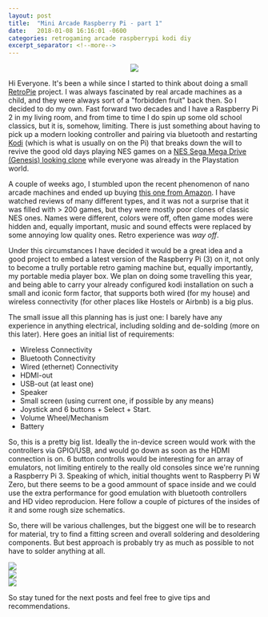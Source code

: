 ```yaml
---
layout: post
title:  "Mini Arcade Raspberry Pi - part 1"
date:   2018-01-08 16:16:01 -0600
categories: retrogaming arcade raspberrypi kodi diy
excerpt_separator: <!--more-->
---
```

<center><img src="{{ site.baseurl }}/images/20180108_2.jpg"></center>

Hi Everyone. It's been a while since I started to think about doing a small [RetroPie](https://retropie.org.uk/ "Retropie Homepage") project. I was always fascinated by real arcade machines as a child, and they were always sort of a "forbidden fruit" back then. So I decided to do my own. <!--more--> Fast forward two decades and I have a Raspberry Pi 2 in my living room, and from time to time I do spin up some old school classics, but it is, somehow, limiting. There is just something about having to pick up a modern looking controller and pairing via bluetooth and restarting [Kodi](https://kodi.tv "Kodi Homepage") (which is what is usually on on the Pi) that breaks down the will to revive the good old days playing NES games on a [NES Sega Mega Drive (Genesis) looking clone](http://ultimateconsoledatabase.com/famiclones/megapower.htm) while everyone was already in the Playstation world.


A couple of weeks ago, I stumbled upon the recent phenomenon of nano arcade machines and ended up buying [this one from Amazon](https://www.amazon.de/gp/product/B01GKE0XRE/ref=oh_aui_detailpage_o03_s00?ie=UTF8&psc=1). I have watched reviews of many different types, and it was not a surprise that it was filled with > 200 games, but they were mostly poor clones of classic NES ones. Names were different, colors were off, often game modes were hidden and, equally important, music and sound effects were replaced by some annoying low quality ones. Retro experience was *way off*.

Under this circumstances I have decided it would be a great idea and a good project to embed a latest version of the Raspberry Pi (3) on it, not only to become a trully portable retro gaming machine but, equally importantly, my portable media player box. We plan on doing some travelling this year, and being able to carry your already configured kodi installation on such a small and iconic form factor, that supports both wired (for my house) and wireless connectivity (for other places like Hostels or Airbnb) is a big plus.

The small issue all this planning has is just one: I barely have any experience in anything electrical, including solding and de-solding (more on this later). Here goes an initial list of requirements:
* Wireless Connectivity
* Bluetooth Connectivity
* Wired (ethernet) Connectivity
* HDMI-out
* USB-out (at least one)
* Speaker
* Small screen (using current one, if possible by any means)
* Joystick and 6 buttons + Select + Start.
* Volume Wheel/Mechanism
* Battery

So, this is a pretty big list. Ideally the in-device screen would work with the controllers via GPIO/USB, and would go down as soon as the HDMI connection is on. 6 button controlls would be interesting for an array of emulators, not limiting entirely to the really old consoles since we're running a Raspberry Pi 3. Speaking of which, initial thoughts went to Raspberry Pi W Zero, but there seems to be a good ammount of space inside and we could use the extra performance for good emulation with bluetooth controllers and HD video reproducion. Here follow a couple of pictures of the insides of it and some rough size schematics.

So, there will be various challenges, but the biggest one will be to research for material, try to find a fitting screen and overall soldering and desoldering components. But best approach is probably try as much as possible to not have to solder anything at all.

<div class="m-p-g">
    <div class="m-p-g__thumbs">
        <div data-google-image-layout data-max-width="200">
            <img class="m-p-g__thumbs-img" src="{{ site.baseurl }}/images/IMG_20180113_174517_2.jpg" data-full="{{ site.baseurl }}/images/IMG_20180113_174517_1.jpg"/>
        </div>
        <div data-google-image-layout data-max-width="200">
            <img class="m-p-g__thumbs-img" src="{{ site.baseurl }}/images/IMG_20180113_174528_2.jpg" data-full="{{ site.baseurl }}/images/IMG_20180113_174528_1.jpg"/>
        </div>
        <div data-google-image-layout data-max-width="200" >
            <img class="m-p-g__thumbs-img" src="{{ site.baseurl }}/images/IMG_20180113_174551_2.jpg" data-full="{{ site.baseurl }}/images/IMG_20180113_174551_1.jpg"/>
        </div>
    </div>
    <div class="m-p-g__fullscreen"></div>
</div>

So stay tuned for the next posts and feel free to give tips and recommendations.

